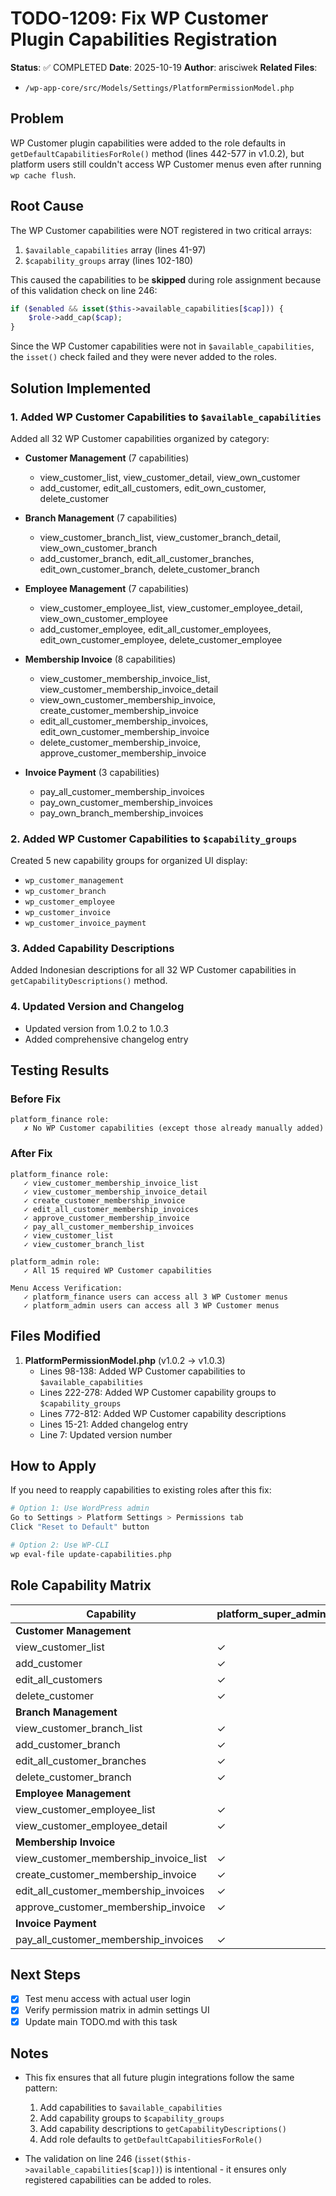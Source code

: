 # TODO-1209: Fix WP Customer Plugin Capabilities Registration

**Status**: ✅ COMPLETED
**Date**: 2025-10-19
**Author**: arisciwek
**Related Files**:
- `/wp-app-core/src/Models/Settings/PlatformPermissionModel.php`

## Problem

WP Customer plugin capabilities were added to the role defaults in `getDefaultCapabilitiesForRole()` method (lines 442-577 in v1.0.2), but platform users still couldn't access WP Customer menus even after running `wp cache flush`.

## Root Cause

The WP Customer capabilities were NOT registered in two critical arrays:
1. `$available_capabilities` array (lines 41-97)
2. `$capability_groups` array (lines 102-180)

This caused the capabilities to be **skipped** during role assignment because of this validation check on line 246:
```php
if ($enabled && isset($this->available_capabilities[$cap])) {
    $role->add_cap($cap);
}
```

Since the WP Customer capabilities were not in `$available_capabilities`, the `isset()` check failed and they were never added to the roles.

## Solution Implemented

### 1. Added WP Customer Capabilities to `$available_capabilities`
Added all 32 WP Customer capabilities organized by category:
- **Customer Management** (7 capabilities)
  - view_customer_list, view_customer_detail, view_own_customer
  - add_customer, edit_all_customers, edit_own_customer, delete_customer

- **Branch Management** (7 capabilities)
  - view_customer_branch_list, view_customer_branch_detail, view_own_customer_branch
  - add_customer_branch, edit_all_customer_branches, edit_own_customer_branch, delete_customer_branch

- **Employee Management** (7 capabilities)
  - view_customer_employee_list, view_customer_employee_detail, view_own_customer_employee
  - add_customer_employee, edit_all_customer_employees, edit_own_customer_employee, delete_customer_employee

- **Membership Invoice** (8 capabilities)
  - view_customer_membership_invoice_list, view_customer_membership_invoice_detail
  - view_own_customer_membership_invoice, create_customer_membership_invoice
  - edit_all_customer_membership_invoices, edit_own_customer_membership_invoice
  - delete_customer_membership_invoice, approve_customer_membership_invoice

- **Invoice Payment** (3 capabilities)
  - pay_all_customer_membership_invoices
  - pay_own_customer_membership_invoices
  - pay_own_branch_membership_invoices

### 2. Added WP Customer Capabilities to `$capability_groups`
Created 5 new capability groups for organized UI display:
- `wp_customer_management`
- `wp_customer_branch`
- `wp_customer_employee`
- `wp_customer_invoice`
- `wp_customer_invoice_payment`

### 3. Added Capability Descriptions
Added Indonesian descriptions for all 32 WP Customer capabilities in `getCapabilityDescriptions()` method.

### 4. Updated Version and Changelog
- Updated version from 1.0.2 to 1.0.3
- Added comprehensive changelog entry

## Testing Results

### Before Fix
```
platform_finance role:
   ✗ No WP Customer capabilities (except those already manually added)
```

### After Fix
```
platform_finance role:
   ✓ view_customer_membership_invoice_list
   ✓ view_customer_membership_invoice_detail
   ✓ create_customer_membership_invoice
   ✓ edit_all_customer_membership_invoices
   ✓ approve_customer_membership_invoice
   ✓ pay_all_customer_membership_invoices
   ✓ view_customer_list
   ✓ view_customer_branch_list

platform_admin role:
   ✓ All 15 required WP Customer capabilities

Menu Access Verification:
   ✓ platform_finance users can access all 3 WP Customer menus
   ✓ platform_admin users can access all 3 WP Customer menus
```

## Files Modified

1. **PlatformPermissionModel.php** (v1.0.2 → v1.0.3)
   - Lines 98-138: Added WP Customer capabilities to `$available_capabilities`
   - Lines 222-278: Added WP Customer capability groups to `$capability_groups`
   - Lines 772-812: Added WP Customer capability descriptions
   - Lines 15-21: Added changelog entry
   - Line 7: Updated version number

## How to Apply

If you need to reapply capabilities to existing roles after this fix:

```bash
# Option 1: Use WordPress admin
Go to Settings > Platform Settings > Permissions tab
Click "Reset to Default" button

# Option 2: Use WP-CLI
wp eval-file update-capabilities.php
```

## Role Capability Matrix

| Capability | platform_super_admin | platform_admin | platform_manager | platform_finance |
|-----------|---------------------|----------------|------------------|------------------|
| **Customer Management** |
| view_customer_list | ✓ | ✓ | ✓ | ✓ |
| add_customer | ✓ | ✓ | - | - |
| edit_all_customers | ✓ | ✓ | - | - |
| delete_customer | ✓ | - | - | - |
| **Branch Management** |
| view_customer_branch_list | ✓ | ✓ | ✓ | ✓ |
| add_customer_branch | ✓ | ✓ | - | - |
| edit_all_customer_branches | ✓ | ✓ | - | - |
| delete_customer_branch | ✓ | - | - | - |
| **Employee Management** |
| view_customer_employee_list | ✓ | ✓ | ✓ | - |
| view_customer_employee_detail | ✓ | ✓ | ✓ | - |
| **Membership Invoice** |
| view_customer_membership_invoice_list | ✓ | ✓ | ✓ | ✓ |
| create_customer_membership_invoice | ✓ | ✓ | - | ✓ |
| edit_all_customer_membership_invoices | ✓ | ✓ | - | ✓ |
| approve_customer_membership_invoice | ✓ | ✓ | - | ✓ |
| **Invoice Payment** |
| pay_all_customer_membership_invoices | ✓ | - | - | ✓ |

## Next Steps

- [x] Test menu access with actual user login
- [x] Verify permission matrix in admin settings UI
- [x] Update main TODO.md with this task

## Notes

- This fix ensures that all future plugin integrations follow the same pattern:
  1. Add capabilities to `$available_capabilities`
  2. Add capability groups to `$capability_groups`
  3. Add capability descriptions to `getCapabilityDescriptions()`
  4. Add role defaults to `getDefaultCapabilitiesForRole()`

- The validation on line 246 (`isset($this->available_capabilities[$cap])`) is intentional - it ensures only registered capabilities can be added to roles.
